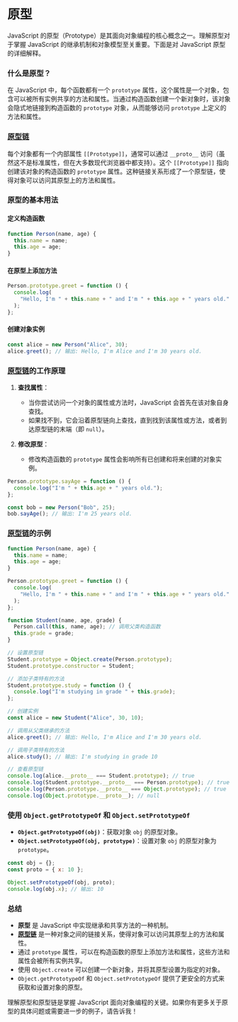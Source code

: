 # 原型

JavaScript 的原型（Prototype）是其面向对象编程的核心概念之一。理解原型对于掌握 JavaScript 的继承机制和对象模型至关重要。下面是对 JavaScript 原型的详细解释。

### 什么是原型？

在 JavaScript 中，每个函数都有一个 `prototype` 属性，这个属性是一个对象，包含可以被所有实例共享的方法和属性。当通过构造函数创建一个新对象时，该对象会隐式地链接到构造函数的 `prototype` 对象，从而能够访问 `prototype` 上定义的方法和属性。

### [原型链](./原型链.md)

每个对象都有一个内部属性 `[[Prototype]]`，通常可以通过 `__proto__` 访问（虽然这不是标准属性，但在大多数现代浏览器中都支持）。这个 `[[Prototype]]` 指向创建该对象的构造函数的 `prototype` 属性。这种链接关系形成了一个原型链，使得对象可以访问其原型上的方法和属性。

### 原型的基本用法

#### 定义构造函数

```javascript
function Person(name, age) {
  this.name = name;
  this.age = age;
}
```

#### 在原型上添加方法

```javascript
Person.prototype.greet = function () {
  console.log(
    "Hello, I'm " + this.name + " and I'm " + this.age + " years old."
  );
};
```

#### 创建对象实例

```javascript
const alice = new Person("Alice", 30);
alice.greet(); // 输出: Hello, I'm Alice and I'm 30 years old.
```

### [原型链](./原型链.md)的工作原理

1. **查找属性**：

   - 当你尝试访问一个对象的属性或方法时，JavaScript 会首先在该对象自身查找。
   - 如果找不到，它会沿着原型链向上查找，直到找到该属性或方法，或者到达原型链的末端（即 `null`）。

2. **修改原型**：
   - 修改构造函数的 `prototype` 属性会影响所有已创建和将来创建的对象实例。

```javascript
Person.prototype.sayAge = function () {
  console.log("I'm " + this.age + " years old.");
};

const bob = new Person("Bob", 25);
bob.sayAge(); // 输出: I'm 25 years old.
```

### [原型链](./原型链.md)的示例

```javascript
function Person(name, age) {
  this.name = name;
  this.age = age;
}

Person.prototype.greet = function () {
  console.log(
    "Hello, I'm " + this.name + " and I'm " + this.age + " years old."
  );
};

function Student(name, age, grade) {
  Person.call(this, name, age); // 调用父类构造函数
  this.grade = grade;
}

// 设置原型链
Student.prototype = Object.create(Person.prototype);
Student.prototype.constructor = Student;

// 添加子类特有的方法
Student.prototype.study = function () {
  console.log("I'm studying in grade " + this.grade);
};

// 创建实例
const alice = new Student("Alice", 30, 10);

// 调用从父类继承的方法
alice.greet(); // 输出: Hello, I'm Alice and I'm 30 years old.

// 调用子类特有的方法
alice.study(); // 输出: I'm studying in grade 10

// 查看原型链
console.log(alice.__proto__ === Student.prototype); // true
console.log(Student.prototype.__proto__ === Person.prototype); // true
console.log(Person.prototype.__proto__ === Object.prototype); // true
console.log(Object.prototype.__proto__); // null
```

### 使用 `Object.getPrototypeOf` 和 `Object.setPrototypeOf`

- **`Object.getPrototypeOf(obj)`**：获取对象 `obj` 的原型对象。
- **`Object.setPrototypeOf(obj, prototype)`**：设置对象 `obj` 的原型对象为 `prototype`。

```javascript
const obj = {};
const proto = { x: 10 };

Object.setPrototypeOf(obj, proto);
console.log(obj.x); // 输出: 10
```

### 总结

- **原型** 是 JavaScript 中实现继承和共享方法的一种机制。
- **[原型链](./原型链.md)** 是一种对象之间的链接关系，使得对象可以访问其原型上的方法和属性。
- 通过 `prototype` 属性，可以在构造函数的原型上添加方法和属性，这些方法和属性会被所有实例共享。
- 使用 `Object.create` 可以创建一个新对象，并将其原型设置为指定的对象。
- `Object.getPrototypeOf` 和 `Object.setPrototypeOf` 提供了更安全的方式来获取和设置对象的原型。

理解原型和原型链是掌握 JavaScript 面向对象编程的关键。如果你有更多关于原型的具体问题或需要进一步的例子，请告诉我！
